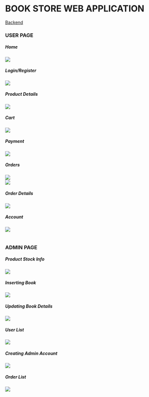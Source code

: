# BOOK STORE WEB APPLICATION

<a href="https://github.com/fnkaya/BookStore_SpringBoot">Backend</a>

### USER PAGE

##### Home
<img src="drive-download-20201012T171637Z-001/w1.png" />
<br/>

##### Login/Register
<img src="drive-download-20201012T171637Z-001/w2.png" />
<br/>

##### Product Details
<img src="drive-download-20201012T171637Z-001/w3.png" />
<br/>

##### Cart
<img src="drive-download-20201012T171637Z-001/w4.png" />
<br/>

##### Payment
<img src="drive-download-20201012T171637Z-001/w5.png" />
<br/>

##### Orders
<img src="drive-download-20201012T171637Z-001/w6.png" />
<br/>
<img src="drive-download-20201012T171637Z-001/w7.png" />
<br/>

##### Order Details
<img src="drive-download-20201012T171637Z-001/w8.png" />
<br/>

##### Account
<img src="drive-download-20201012T171637Z-001/w9.png" />
<br/><br/>

### ADMIN PAGE

##### Product Stock Info
<img src="drive-download-20201012T171637Z-001/wa1.png" />
<br/>

##### Inserting Book
<img src="drive-download-20201012T171637Z-001/wa2.png" />
<br/>

##### Updating Book Details
<img src="drive-download-20201012T171637Z-001/wa3.png" />
<br/>

##### User List
<img src="drive-download-20201012T171637Z-001/wa4.png" />
<br/>

##### Creating Admin Account
<img src="drive-download-20201012T171637Z-001/wa5.png" />
<br/>

##### Order List
<img src="drive-download-20201012T171637Z-001/wa6.png" />
